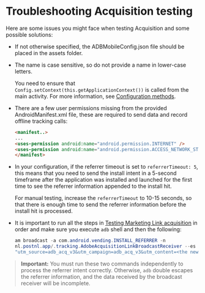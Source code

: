 # Troubleshooting Acquisition testing

Here are some issues you might face when testing Acquisition and some possible solutions:

* If not otherwise specified, the ADBMobileConfig.json file should be placed in the assets folder.

* The name is case sensitive, so do not provide a name in lower-case letters.  

  You need to ensure that `Config.setContext(this.getApplicationContext())` is called from the main activity. For more information, see [Configuration methods](../configuration/methods.md).

* There are a few user permissions missing from the provided AndroidManifest.xml file, these are required to send data and record offline tracking calls:

  ```html
  <manifest..>
  ... 
  <uses-permission android:name="android.permission.INTERNET" />
  <uses-permission android:name="android.permission.ACCESS_NETWORK_STATE" />
  </manifest>
  ```

* In your configuration, if the referrer timeout is set to `referrerTimeout: 5`, this means that you need to send the install intent in a 5-second timeframe after the application was installed and launched for the first time to see the referrer information appended to the install hit. 

  For manual testing, increase the `referrerTimeout` to 10-15 seconds, so that there is enough time to send the referrer information before the install hit is processed.

* It is important to run all the steps in [Testing Marketing Link acquisition](t-t-testing-marketing-link-acquisition.md) in order and make sure you execute `adb` shell and then the following:

  ```java
  am broadcast -a com.android.vending.INSTALL_REFERRER -n 
  nl.postnl.app/.tracking.AdobeAcquisitionLinkBroadcastReceiver --es "referrer"
  "utm_source=adb_acq_v3&utm_campaign=adb_acq_v3&utm_content=<the newly generated id at step #7>"
  ```

> **Important:** You must run these two commands independently to process the referrer intent correctly.  Otherwise, `adb` double escapes the referrer information, and the data received by the broadcast receiver will be incomplete.
